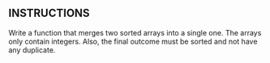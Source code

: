 ## INSTRUCTIONS

Write a function that merges two sorted arrays into a single one. 
The arrays only contain integers. 
Also, the final outcome must be sorted and not have any duplicate.